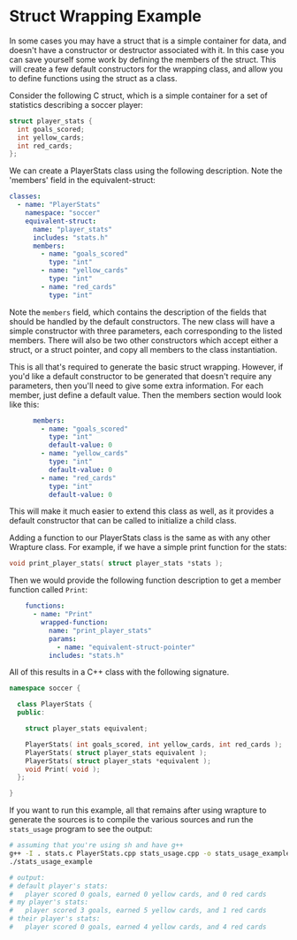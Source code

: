 # Struct Wrapping Example

In some cases you may have a struct that is a simple container for data, and
doesn't have a constructor or destructor associated with it. In this case you
can save yourself some work by defining the members of the struct. This will
create a few default constructors for the wrapping class, and allow you to
define functions using the struct as a class.

Consider the following C struct, which is a simple container for a set of
statistics describing a soccer player:

```c
struct player_stats {
  int goals_scored;
  int yellow_cards;
  int red_cards;
};
```

We can create a PlayerStats class using the following description. Note the
'members' field in the equivalent-struct:

```yaml
classes:
  - name: "PlayerStats"
    namespace: "soccer"
    equivalent-struct:
      name: "player_stats"
      includes: "stats.h"
      members:
        - name: "goals_scored"
          type: "int"
        - name: "yellow_cards"
          type: "int"
        - name: "red_cards"
          type: "int"
```

Note the `members` field, which contains the description of the fields that
should be handled by the default constructors. The new class will have a simple
constructor with three parameters, each corresponding to the listed members.
There will also be two other constructors which accept either a struct, or a
struct pointer, and copy all members to the class instantiation.

This is all that's required to generate the basic struct wrapping. However, if
you'd like a default constructor to be generated that doesn't require any
parameters, then you'll need to give some extra information. For each member,
just define a default value. Then the members section would look like this:

```yaml
      members:
        - name: "goals_scored"
          type: "int"
          default-value: 0
        - name: "yellow_cards"
          type: "int"
          default-value: 0
        - name: "red_cards"
          type: "int"
          default-value: 0
```

This will make it much easier to extend this class as well, as it provides a
default constructor that can be called to initialize a child class.

Adding a function to our PlayerStats class is the same as with any other
Wrapture class. For example, if we have a simple print function for the stats:

```c
void print_player_stats( struct player_stats *stats );
```

Then we would provide the following function description to get a member
function called `Print`:

```yaml
    functions:
      - name: "Print"
        wrapped-function:
          name: "print_player_stats"
          params:
            - name: "equivalent-struct-pointer"
          includes: "stats.h"
```

All of this results in a C++ class with the following signature.

```cpp
namespace soccer {

  class PlayerStats {
  public:

    struct player_stats equivalent;

    PlayerStats( int goals_scored, int yellow_cards, int red_cards );
    PlayerStats( struct player_stats equivalent );
    PlayerStats( struct player_stats *equivalent );
    void Print( void );
  };

}
```

If you want to run this example, all that remains after using wrapture to
generate the sources is to compile the various sources and run the `stats_usage`
program to see the output:

```sh
# assuming that you're using sh and have g++
g++ -I . stats.c PlayerStats.cpp stats_usage.cpp -o stats_usage_example
./stats_usage_example

# output:
# default player's stats:
#   player scored 0 goals, earned 0 yellow cards, and 0 red cards
# my player's stats:
#   player scored 3 goals, earned 5 yellow cards, and 1 red cards
# their player's stats:
#   player scored 0 goals, earned 4 yellow cards, and 4 red cards
```
